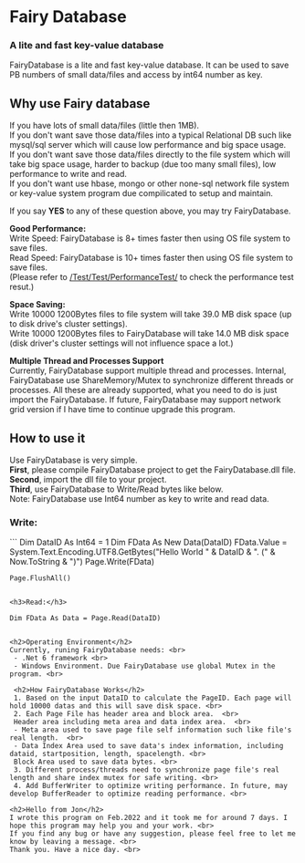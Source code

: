 ﻿<h1>Fairy Database</h1>
<h3>A lite and fast key-value database</h3>
FairyDatabase is a lite and fast key-value database. It can be used to save PB numbers of small data/files and access by int64 number as key.

<h2>Why use Fairy database</h2>
If you have lots of small data/files (little then 1MB).<br>
If you don't want save those data/files into a typical Relational DB such like mysql/sql server which will cause low performance and big space usage.<br>
If you don't want save those data/files directly to the file system which will take big space usage, harder to backup (due too many small files), low performance to write and read.<br>
If you don't want use hbase, mongo or other none-sql network file system or key-value system program due compilicated to setup and maintain.<br>

If you say <b>YES</b> to any of these question above, you may try FairyDatabase.<br>

<b>Good Performance:</b><br>
Write Speed: FairyDatabase is 8+ times faster then using OS file system to save files.<br>
Read Speed: FairyDatabase is 10+ times faster then using OS file system to save files.<br>
(Please refer to <a href="https://github.com/nyfok/FairyDatabase/tree/develop/Test/Test/PerformanceTestResultsReference">/Test/Test/PerformanceTest/</a> to check the performance test resut.)<br>

<b>Space Saving:</b> <br>
Write 10000 1200Bytes files to file system will take 39.0 MB disk space (up to disk drive's cluster settings).<br>
Write 10000 1200Bytes files to FairyDatabase will take 14.0 MB disk space (disk driver's cluster settings will not influence space a lot.)<br>

<b>Multiple Thread and Processes Support</b> <br>
Currently, FairyDatabase support multiple thread and processes. Internal, FairyDatabase use ShareMemory/Mutex to synchronize different threads or processes. All these are already supported, what you need to do is just import the FairyDatabase.
If future, FairyDatabase may support network grid version if I have time to continue upgrade this program.<br>

<h2>How to use it</h2>
Use FairyDatabase is very simple. <br>
<b>First</b>, please compile FairyDatabase project to get the FairyDatabase.dll file. <br>
<b>Second</b>, import the dll file to your project. <br>
<b>Third</b>, use FairyDatabase to Write/Read bytes like below. <br>
Note: FairyDatabase use Int64 number as key to write and read data. <br>

<h3>Write:</h3>
```
    Dim DataID As Int64 = 1
    Dim FData As New Data(DataID)
    FData.Value = System.Text.Encoding.UTF8.GetBytes("Hello World " & DataID & ". (" & Now.ToString & ")")
    Page.Write(FData)

    Page.FlushAll()
```

<h3>Read:</h3>
```
    Dim FData As Data = Page.Read(DataID)
```

<h2>Operating Environment</h2>
Currently, runing FairyDatabase needs: <br>
 - .Net 6 framework <br>
 - Windows Environment. Due FairyDatabase use global Mutex in the program. <br>

 <h2>How FairyDatabase Works</h2>
 1. Based on the input DataID to calculate the PageID. Each page will hold 10000 datas and this will save disk space. <br>
 2. Each Page File has header area and block area.  <br>
 Header area including meta area and data index area.  <br>
 - Meta area used to save page file self information such like file's real length.  <br>
 - Data Index Area used to save data's index information, including dataid, startposition, length, spacelength. <br>
 Block Area used to save data bytes. <br>
 3. Different process/threads need to synchronize page file's real length and share index mutex for safe writing. <br>
 4. Add BufferWriter to optimize writing performance. In future, may develop BufferReader to optimize reading performance. <br>
  
<h2>Hello from Jon</h2>
I wrote this program on Feb.2022 and it took me for around 7 days. I hope this program may help you and your work. <br>
If you find any bug or have any suggestion, please feel free to let me know by leaving a message. <br>
Thank you. Have a nice day. <br>